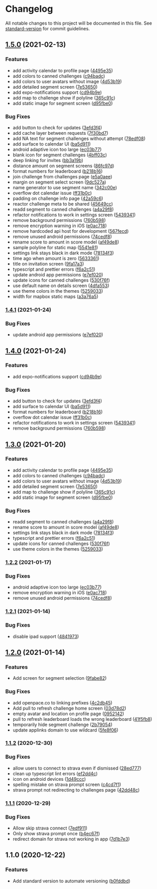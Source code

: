# Changelog

All notable changes to this project will be documented in this file. See [standard-version](https://github.com/conventional-changelog/standard-version) for commit guidelines.

## [1.5.0](https://github.com/OpenPace/app/compare/v1.2.1...v1.5.0) (2021-02-13)


### Features

* add activity calendar to profile page ([4495e35](https://github.com/OpenPace/app/commit/4495e35bdbea46da5080ca5d35f2f4cb468a5515))
* add colors to canned challenges ([c94badc](https://github.com/OpenPace/app/commit/c94badcb89ce7abbae79528e540f385cafe70202))
* add colors to user avatars without image ([4d53b19](https://github.com/OpenPace/app/commit/4d53b191b7574440c1657fd33ac70171f8dc27d7))
* add detailed segment screen ([7e53650](https://github.com/OpenPace/app/commit/7e536509369127c64205173480ed855b85ad3e30))
* add expo-notifications support ([cd94b9e](https://github.com/OpenPace/app/commit/cd94b9ef54895bd8deaf6e88544fd51fbc53fa15))
* add map to challenge show if polyline ([365c91c](https://github.com/OpenPace/app/commit/365c91c7adce246cd48df68cf9cf68adb89c9964))
* add static image for segment screen ([d95fbe0](https://github.com/OpenPace/app/commit/d95fbe09f6d6b796e5ee3a4b14f8af817944b79c))


### Bug Fixes

* add button to check for updates ([3efd3f4](https://github.com/OpenPace/app/commit/3efd3f491f879c814ab904d2395479600bc4ca49))
* add cache layer between requests ([7f30bd7](https://github.com/OpenPace/app/commit/7f30bd7365eed78cd36ab0f9370f98be2c923df5))
* add NA text for segment challenges without attempt ([78edf08](https://github.com/OpenPace/app/commit/78edf082ae59e93ba77a2bfb77a893b3c98921ec))
* add surface to calendar UI ([ba5d911](https://github.com/OpenPace/app/commit/ba5d911ab1ff1cdf71791851327fcb2035a92eb1))
* android adaptive icon too large ([ec03b77](https://github.com/OpenPace/app/commit/ec03b77a617a5c2ac8335da1ee5368e60d41f8ce))
* blank icon for segment challenges ([4bff03c](https://github.com/OpenPace/app/commit/4bff03c0cf3164e1de1594c56c46e4a8327e4545))
* deep linking for invites ([bb3a19b](https://github.com/OpenPace/app/commit/bb3a19b7c4971bfde97ae5ee659617134ba3eb80))
* distance amount on segment screens ([86fc97d](https://github.com/OpenPace/app/commit/86fc97d459fa4796f832a36caa1696fd80bd9b0e))
* format numbers for leaderboard ([b218b16](https://github.com/OpenPace/app/commit/b218b16c301dba65052c0f06e31cb07cf58f54f0))
* join challenge from challenges page ([e5a0aee](https://github.com/OpenPace/app/commit/e5a0aee6fda65fb4c6df56e9190433624a0037bd))
* margin on segment select screen ([9dc527a](https://github.com/OpenPace/app/commit/9dc527a4f115c888f8d4b72c93698d5bd76ff1e9))
* name generator to use segment name ([342c00e](https://github.com/OpenPace/app/commit/342c00e9e9abae817f40525f06730bcbb7d696c0))
* overflow dot calendar issue ([ff31b0c](https://github.com/OpenPace/app/commit/ff31b0c291b04fc66ae5c90f75aa05ced6768d00))
* padding on challenge info page ([42a59c6](https://github.com/OpenPace/app/commit/42a59c638722248ad21fbeb1a2e92a79a97b8bab))
* reactor challenge meta to be shared ([45649cc](https://github.com/OpenPace/app/commit/45649ccecd1688c89c91b29e9d6b241c666364cf))
* readd segment to canned challenges ([a4a29f8](https://github.com/OpenPace/app/commit/a4a29f8aea8ece81115a6df66e19c551af95b9bc))
* refactor notifications to work in settings screen ([5439341](https://github.com/OpenPace/app/commit/5439341eb4efe095f125e6c0a766af8f99b84b12))
* remove background permissions ([760b598](https://github.com/OpenPace/app/commit/760b598828567961613ce8bf2b31ce58ba9dce4c))
* remove encryption warning in iOS ([e0ac718](https://github.com/OpenPace/app/commit/e0ac718b9fa2d2210f4f864955670a43a913d159))
* remove hardcoded api host for development ([567fecd](https://github.com/OpenPace/app/commit/567fecd199698bf02cee4813f0192e16e903c928))
* remove unused android permissions ([74cedf8](https://github.com/OpenPace/app/commit/74cedf8bf1074b87323c2fd0d022c106a7cd2c64))
* rename score to amount in score model ([af49de8](https://github.com/OpenPace/app/commit/af49de87fe3939ed74f58cd272a446f949c2e029))
* sample polyline for static map ([5541e81](https://github.com/OpenPace/app/commit/5541e8159fe82febab6eb1aa19a6d3842fe609fd))
* settings link stays black in dark mode ([78134f3](https://github.com/OpenPace/app/commit/78134f313320b2a2a7dfcec8d30d6ef8bb795586))
* time ago when amount is zero ([5633361](https://github.com/OpenPace/app/commit/563336183cfd6e8085b150a9fdcbc7c022cda3e8))
* title on invitation screen ([9fa17a3](https://github.com/OpenPace/app/commit/9fa17a3c1f7ab3f6900e6d7429dc74bd8fa60cda))
* typescript and prettier errors ([f6a2c51](https://github.com/OpenPace/app/commit/f6a2c5136f3072682198621d752515be366b7dc9))
* update android app permissions ([e7ef020](https://github.com/OpenPace/app/commit/e7ef020b342e071356cae811ad4b25f7807c28cd))
* update icons for canned challenges ([530f76f](https://github.com/OpenPace/app/commit/530f76f79724f63a9ab72db427a84d01bbff67dc))
* use default name on details screen ([4dfa553](https://github.com/OpenPace/app/commit/4dfa553ccd60a531f878896806de900e5339eadd))
* use theme colors in the themes ([5259033](https://github.com/OpenPace/app/commit/5259033d43a7c9ae0e65356754fe1cb2aefbb39c))
* width for mapbox static maps ([a3a76a5](https://github.com/OpenPace/app/commit/a3a76a5147fbef973ff0b820fba594b1f2611afe))

### [1.4.1](https://github.com/openpace/app/compare/v1.4.0...v1.4.1) (2021-01-24)


### Bug Fixes

* update android app permissions ([e7ef020](https://github.com/openpace/app/commit/e7ef020b342e071356cae811ad4b25f7807c28cd))

## [1.4.0](https://github.com/openpace/app/compare/v1.3.0...v1.4.0) (2021-01-24)


### Features

* add expo-notifications support ([cd94b9e](https://github.com/openpace/app/commit/cd94b9ef54895bd8deaf6e88544fd51fbc53fa15))


### Bug Fixes

* add button to check for updates ([3efd3f4](https://github.com/openpace/app/commit/3efd3f491f879c814ab904d2395479600bc4ca49))
* add surface to calendar UI ([ba5d911](https://github.com/openpace/app/commit/ba5d911ab1ff1cdf71791851327fcb2035a92eb1))
* format numbers for leaderboard ([b218b16](https://github.com/openpace/app/commit/b218b16c301dba65052c0f06e31cb07cf58f54f0))
* overflow dot calendar issue ([ff31b0c](https://github.com/openpace/app/commit/ff31b0c291b04fc66ae5c90f75aa05ced6768d00))
* refactor notifications to work in settings screen ([5439341](https://github.com/openpace/app/commit/5439341eb4efe095f125e6c0a766af8f99b84b12))
* remove background permissions ([760b598](https://github.com/openpace/app/commit/760b598828567961613ce8bf2b31ce58ba9dce4c))

## [1.3.0](https://github.com/openpace/app/compare/v1.2.2...v1.3.0) (2021-01-20)


### Features

* add activity calendar to profile page ([4495e35](https://github.com/openpace/app/commit/4495e35bdbea46da5080ca5d35f2f4cb468a5515))
* add colors to canned challenges ([c94badc](https://github.com/openpace/app/commit/c94badcb89ce7abbae79528e540f385cafe70202))
* add colors to user avatars without image ([4d53b19](https://github.com/openpace/app/commit/4d53b191b7574440c1657fd33ac70171f8dc27d7))
* add detailed segment screen ([7e53650](https://github.com/openpace/app/commit/7e536509369127c64205173480ed855b85ad3e30))
* add map to challenge show if polyline ([365c91c](https://github.com/openpace/app/commit/365c91c7adce246cd48df68cf9cf68adb89c9964))
* add static image for segment screen ([d95fbe0](https://github.com/openpace/app/commit/d95fbe09f6d6b796e5ee3a4b14f8af817944b79c))


### Bug Fixes

* readd segment to canned challenges ([a4a29f8](https://github.com/openpace/app/commit/a4a29f8aea8ece81115a6df66e19c551af95b9bc))
* rename score to amount in score model ([af49de8](https://github.com/openpace/app/commit/af49de87fe3939ed74f58cd272a446f949c2e029))
* settings link stays black in dark mode ([78134f3](https://github.com/openpace/app/commit/78134f313320b2a2a7dfcec8d30d6ef8bb795586))
* typescript and prettier errors ([f6a2c51](https://github.com/openpace/app/commit/f6a2c5136f3072682198621d752515be366b7dc9))
* update icons for canned challenges ([530f76f](https://github.com/openpace/app/commit/530f76f79724f63a9ab72db427a84d01bbff67dc))
* use theme colors in the themes ([5259033](https://github.com/openpace/app/commit/5259033d43a7c9ae0e65356754fe1cb2aefbb39c))

### [1.2.2](https://github.com/openpace/app/compare/v1.2.1...v1.2.2) (2021-01-17)


### Bug Fixes

* android adaptive icon too large ([ec03b77](https://github.com/openpace/app/commit/ec03b77a617a5c2ac8335da1ee5368e60d41f8ce))
* remove encryption warning in iOS ([e0ac718](https://github.com/openpace/app/commit/e0ac718b9fa2d2210f4f864955670a43a913d159))
* remove unused android permissions ([74cedf8](https://github.com/openpace/app/commit/74cedf8bf1074b87323c2fd0d022c106a7cd2c64))

### [1.2.1](https://github.com/openpace/app/compare/v1.2.0...v1.2.1) (2021-01-14)


### Bug Fixes

* disable ipad support ([4841973](https://github.com/openpace/app/commit/4841973fc1d2503a5b2a607f683fd785ccb94a58))

## [1.2.0](https://github.com/openpace/app/compare/v1.1.2...v1.2.0) (2021-01-14)


### Features

* Add screen for segment selection ([9fabe82](https://github.com/openpace/app/commit/9fabe82fe4caedbd1db5220e49199dc396b21154))


### Bug Fixes

* add openpace.co to linking prefixes ([4c2db45](https://github.com/openpace/app/commit/4c2db45773358c0d530199aae7c79b0a83faa1e5))
* Add pull to refresh challenge home screen ([03d78d2](https://github.com/openpace/app/commit/03d78d2aff8f9109edc9a1c39aa37487bec78e6f))
* empty avatar and location on profile page ([0952142](https://github.com/openpace/app/commit/09521420073dff55ca9865faafbda66ac0602804))
* pull to refresh leaderboard loads the wrong leaderboard ([41f5fb8](https://github.com/openpace/app/commit/41f5fb8ac5127d92c575b34a66f13a4b6d1ad9d9))
* temporarily hide segment challenge ([2b79054](https://github.com/openpace/app/commit/2b79054935d3943df9a6e07d065ca66c42fa02cc))
* update applinks domain to use wildcard ([5fe8f06](https://github.com/openpace/app/commit/5fe8f0695a76705a91120f54dfce9810b0ff63d7))

### [1.1.2](https://github.com/openpace/app/compare/v1.1.1...v1.1.2) (2020-12-30)


### Bug Fixes

* allow users to connect to strava even if dismissed ([28ed777](https://github.com/openpace/app/commit/28ed777da724c0e03c3d9b7cefa1cc5280ae0f38))
* clean up typescript lint errors ([ef2dd4c](https://github.com/openpace/app/commit/ef2dd4c39420e95136109fd92886028ef5b5ae31))
* icon on android devices ([1d49ccc](https://github.com/openpace/app/commit/1d49ccc59c64ded06727acaa893858e14504092e))
* spelling mistake on strava prompt screen ([c4cd7f1](https://github.com/openpace/app/commit/c4cd7f18d08375c28c494a7fa199fda942060c91))
* strava prompt not redirecting to challenges page ([42dd48c](https://github.com/openpace/app/commit/42dd48c9f4da5cdc4864d67d6355e4bc4516bec5))

### [1.1.1](https://github.com/openpace/app/compare/v1.1.0...v1.1.1) (2020-12-29)


### Bug Fixes

* Allow skip strava connect ([7edf911](https://github.com/openpace/app/commit/7edf91143b0c921198ed16e16be7d2f6e398b7d7))
* Only show strava prompt once ([b4ec67f](https://github.com/openpace/app/commit/b4ec67f642ec8c365597fb305e2dbd07434a6374))
* redirect domain for strava not working in app ([7d1b7e3](https://github.com/openpace/app/commit/7d1b7e398e9594345526ec37920bc93f42b8256b))

## 1.1.0 (2020-12-22)


### Features

* Add standard version to automate versioning ([b0fddbd](https://github.com/openpace/app/commit/b0fddbd603b08bd9f8604a41e2af0088c37dc091))
